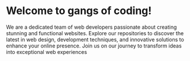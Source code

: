 # Welcome to gangs of coding!
 We are a dedicated team of web developers passionate about creating stunning and functional websites. Explore our repositories to discover the latest in web design, development techniques, and innovative solutions to enhance your online presence. Join us on our journey to transform ideas into exceptional web experiences
